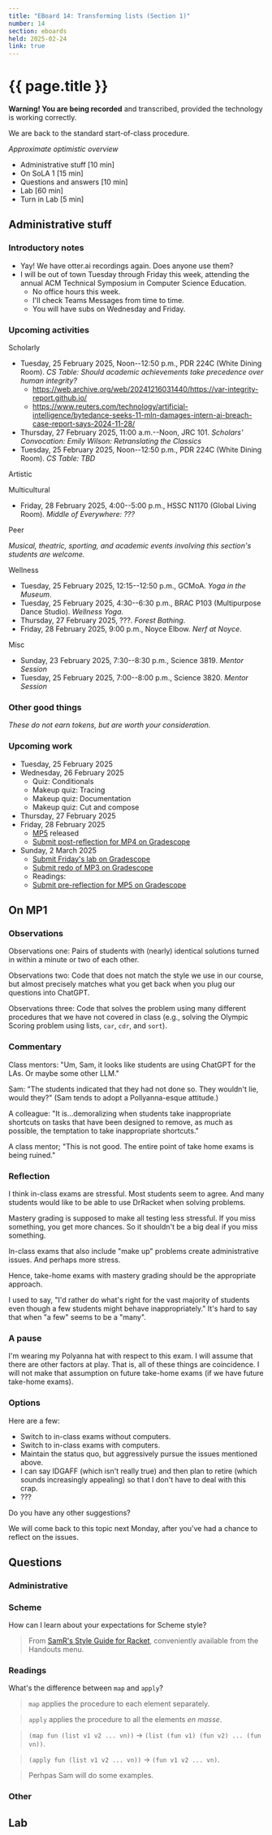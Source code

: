```yaml
---
title: "EBoard 14: Transforming lists (Section 1)"
number: 14
section: eboards
held: 2025-02-24
link: true
---
```

# {{ page.title }}

**Warning! You are being recorded** and transcribed, provided the technology
is working correctly.

We are back to the standard start-of-class procedure.

_Approximate optimistic overview_

* Administrative stuff [10 min]
* On SoLA 1 [15 min]
* Questions and answers [10 min]
* Lab [60 min]
* Turn in Lab [5 min]

Administrative stuff
--------------------

### Introductory notes

* Yay! We have otter.ai recordings again. Does anyone use them?
* I will be out of town Tuesday through Friday this week, attending the
  annual ACM Technical Symposium in Computer Science Education. 
    * No office hours this week.
    * I'll check Teams Messages from time to time.
    * You will have subs on Wednesday and Friday.

### Upcoming activities

Scholarly

* Tuesday, 25 February 2025, Noon--12:50 p.m., PDR 224C (White Dining Room).
  _CS Table: Should academic achievements take precedence over 
   human integrity?_
    * <https://web.archive.org/web/20241216031440/https://var-integrity-report.github.io/>
    * <https://www.reuters.com/technology/artificial-intelligence/bytedance-seeks-11-mln-damages-intern-ai-breach-case-report-says-2024-11-28/>
* Thursday, 27 February 2025, 11:00 a.m.--Noon, JRC 101.
  _Scholars' Convocation: Emily Wilson: Retranslating the Classics_
* Tuesday, 25 February 2025, Noon--12:50 p.m., PDR 224C (White Dining Room).
  _CS Table: TBD_ 

Artistic

Multicultural

* Friday, 28 February 2025, 4:00--5:00 p.m., HSSC N1170 (Global Living Room).
  _Middle of Everywhere: ???_ 

Peer

_Musical, theatric, sporting, and academic events involving this section's
students are welcome._

Wellness

* Tuesday, 25 February 2025, 12:15--12:50 p.m., GCMoA.
  _Yoga in the Museum_.
* Tuesday, 25 February 2025, 4:30--6:30 p.m., 
  BRAC P103 (Multipurpose Dance Studio).
  _Wellness Yoga_.
* Thursday, 27 February 2025, ???.
  _Forest Bathing_.
* Friday, 28 February 2025, 9:00 p.m., Noyce Elbow.
  _Nerf at Noyce_.

Misc

* Sunday, 23 February 2025, 7:30--8:30 p.m., Science 3819. 
  _Mentor Session_
* Tuesday, 25 February 2025, 7:00--8:00 p.m., Science 3820.
  _Mentor Session_

### Other good things

_These do not earn tokens, but are worth your consideration._

### Upcoming work

* Tuesday, 25 February 2025
* Wednesday, 26 February 2025
    * Quiz: Conditionals
    * Makeup quiz: Tracing
    * Makeup quiz: Documentation
    * Makeup quiz: Cut and compose
* Thursday, 27 February 2025
* Friday, 28 February 2025
    * [MP5](../mps/mp05) released
    * [Submit post-reflection for MP4 on Gradescope]()
* Sunday, 2 March 2025
    * [Submit Friday's lab on Gradescope]()
    * [Submit redo of MP3 on Gradescope](https://www.gradescope.com/courses/948769/assignments/5820169)
    * Readings:
    * [Submit pre-reflection for MP5 on Gradescope]()

On MP1
------

### Observations

Observations one: Pairs of students with (nearly) identical solutions
turned in within a minute or two of each other.

Observations two: Code that does not match the style we use in our 
course, but almost precisely matches what you get back when you plug
our questions into ChatGPT.

Observations three: Code that solves the problem using many different
procedures that we have not covered in class (e.g., solving the
Olympic Scoring problem using lists, `car`, `cdr`, and `sort`).

### Commentary

Class mentors: "Um, Sam, it looks like students are using ChatGPT
for the LAs. Or maybe some other LLM."

Sam: "The students indicated that they had not done so. They wouldn't
lie, would they?" (Sam tends to adopt a Pollyanna-esque attitude.)

A colleague: "It is...demoralizing when students take inappropriate
shortcuts on tasks that have been designed to remove, as much as
possible, the temptation to take inappropriate shortcuts."

A class mentor; "This is not good. The entire point of take home exams 
is being ruined."
 
### Reflection

I think in-class exams are stressful. Most students seem to agree. And
many students would like to be able to use DrRacket when solving problems.

Mastery grading is supposed to make all testing less stressful. If you
miss something, you get more chances. So it shouldn't be a big deal if
you miss something.

In-class exams that also include "make up" problems create administrative
issues. And perhaps more stress.

Hence, take-home exams with mastery grading should be the appropriate 
approach.

I used to say, "I'd rather do what's right for the vast majority of students
even though a few students might behave inappropriately." It's hard to say
that when "a few" seems to be a "many".

### A pause

I'm wearing my Polyanna hat with respect to this exam. I will assume
that there are other factors at play. That is, all of these things
are coincidence. I will not make that assumption on future take-home
exams (if we have future take-home exams).

### Options

Here are a few:

* Switch to in-class exams without computers.
* Switch to in-class exams with computers.
* Maintain the status quo, but aggressively pursue the issues mentioned
  above.
* I can say IDGAFF (which isn't really true) and then plan to retire 
  (which sounds increasingly appealing) so that I don't have to deal 
  with this crap.
* ???

Do you have any other suggestions?

We will come back to this topic next Monday, after you've had a chance
to reflect on the issues.

Questions
---------

### Administrative

### Scheme

How can I learn about your expectations for Scheme style?

> From [SamR's Style Guide for Racket](../handouts/style-guide), 
  conveniently available from the Handouts menu.

### Readings

What's the difference between `map` and `apply`?

> `map` applies the procedure to each element separately.

> `apply` applies the procedure to all the elements _en masse_.

> `(map fun (list v1 v2 ... vn))` -> `(list (fun v1) (fun v2) ... (fun vn))`.

> `(apply fun (list v1 v2 ... vn))` -> `(fun v1 v2 ... vn)`.

> Perhpas Sam will do some examples.

### Other

Lab
---
